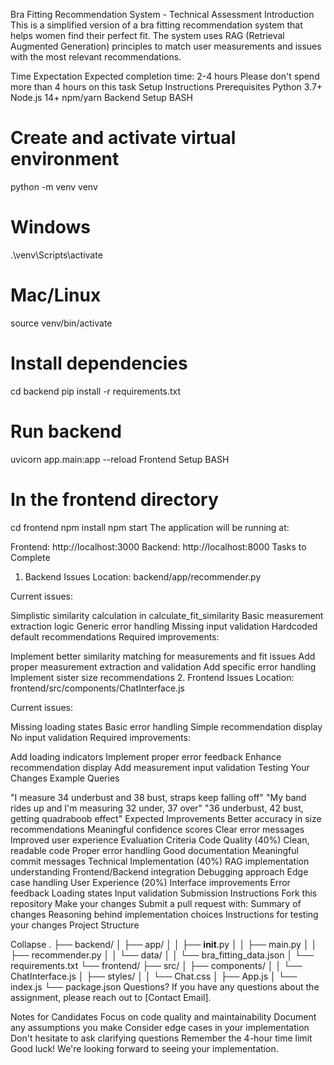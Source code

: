 Bra Fitting Recommendation System - Technical Assessment
Introduction
This is a simplified version of a bra fitting recommendation system that helps women find their perfect fit. The system uses RAG (Retrieval Augmented Generation) principles to match user measurements and issues with the most relevant recommendations.

Time Expectation
Expected completion time: 2-4 hours
Please don't spend more than 4 hours on this task
Setup Instructions
Prerequisites
Python 3.7+
Node.js 14+
npm/yarn
Backend Setup
BASH

# Create and activate virtual environment
python -m venv venv

# Windows
.\venv\Scripts\activate
# Mac/Linux
source venv/bin/activate

# Install dependencies
cd backend
pip install -r requirements.txt

# Run backend
uvicorn app.main:app --reload
Frontend Setup
BASH

# In the frontend directory
cd frontend
npm install
npm start
The application will be running at:

Frontend: http://localhost:3000
Backend: http://localhost:8000
Tasks to Complete
1. Backend Issues
Location: backend/app/recommender.py

Current issues:

Simplistic similarity calculation in calculate_fit_similarity
Basic measurement extraction logic
Generic error handling
Missing input validation
Hardcoded default recommendations
Required improvements:

Implement better similarity matching for measurements and fit issues
Add proper measurement extraction and validation
Add specific error handling
Implement sister size recommendations
2. Frontend Issues
Location: frontend/src/components/ChatInterface.js

Current issues:

Missing loading states
Basic error handling
Simple recommendation display
No input validation
Required improvements:

Add loading indicators
Implement proper error feedback
Enhance recommendation display
Add measurement input validation
Testing Your Changes
Example Queries

"I measure 34 underbust and 38 bust, straps keep falling off"
"My band rides up and I'm measuring 32 under, 37 over"
"36 underbust, 42 bust, getting quadraboob effect"
Expected Improvements
Better accuracy in size recommendations
Meaningful confidence scores
Clear error messages
Improved user experience
Evaluation Criteria
Code Quality (40%)
Clean, readable code
Proper error handling
Good documentation
Meaningful commit messages
Technical Implementation (40%)
RAG implementation understanding
Frontend/Backend integration
Debugging approach
Edge case handling
User Experience (20%)
Interface improvements
Error feedback
Loading states
Input validation
Submission Instructions
Fork this repository
Make your changes
Submit a pull request with:
Summary of changes
Reasoning behind implementation choices
Instructions for testing your changes
Project Structure

Collapse
.
├── backend/
│   ├── app/
│   │   ├── __init__.py
│   │   ├── main.py
│   │   ├── recommender.py
│   │   └── data/
│   │       └── bra_fitting_data.json
│   └── requirements.txt
└── frontend/
    ├── src/
    │   ├── components/
    │   │   └── ChatInterface.js
    │   ├── styles/
    │   │   └── Chat.css
    │   ├── App.js
    │   └── index.js
    └── package.json
Questions?
If you have any questions about the assignment, please reach out to [Contact Email].

Notes for Candidates
Focus on code quality and maintainability
Document any assumptions you make
Consider edge cases in your implementation
Don't hesitate to ask clarifying questions
Remember the 4-hour time limit
Good luck! We're looking forward to seeing your implementation.
